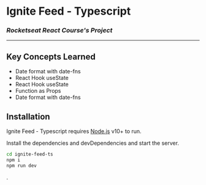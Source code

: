 # Ignite Feed - Typescript

### _Rocketseat React Course's Project_

---

## Key Concepts Learned

- Date format with date-fns
- React Hook useState
- React Hook useState
- Function as Props
- Date format with date-fns


## Installation

Ignite Feed - Typescript requires [Node.js](https://nodejs.org/) v10+ to run.

Install the dependencies and devDependencies and start the server.

```sh
cd ignite-feed-ts
npm i
npm run dev
```
.